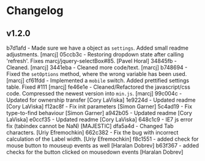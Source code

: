 Changelog
=========

v1.2.0
------
b7d1afd - Made sure we have a object as `settings`. Added small readme adjustments. [marcj]
05ccb3c - Restoring dropdown state after calling 'refresh'. Fixes marcj/jquery-selectBox#85. [Pavel Horal]
34845fb - Cleaned. [marcj]
3441eba - Cleaned more code/text. [marcj]
b748694 - Fixed the `setOptions` method, where the wrong variable has been used. [marcj]
cf61fdd - Implemented a `mobile` switch. Added prettified settings table. Fixed #111 [marcj]
fe46e1e - Cleaned/Refactored the javascript/css code. Compressed the newest version into `min.js`. [marcj]
99c004c - Updated for ownership transfer [Cory LaViska]
1e9224d - Updated readme [Cory LaViska]
f12ac8f - Fix init parameters [Simon Garner]
5c4ad19 - Fix type-to-find behaviour [Simon Garner]
a942b05 - Updated readme [Cory LaViska]
e0ccf35 - Updated readme [Cory LaViska]
648c1c9 - IE7 js error fix (tabindex cannot be NaN) [MAJESTIC]
dfa5a4d - Changed Tab characters. [Uriy Efremochkin]
662c382 - Fix the bug with incorrect calculation of the Label width. [Uriy Efremochkin]
f8c1551 - added check for mouse button to mouseup events as well [Haralan Dobrev]
b63f367 - added checks for the button clicked on mousedown events [Haralan Dobrev]
